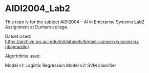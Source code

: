 # AIDI2004_Lab2

This repo is for the subject AIDI2004 – AI in Enterprise Systems Lab2 Assignment at Durham college.

Datset Used:  https://archive.ics.uci.edu/ml/datasets/breast+cancer+wisconsin+(diagnostic)

Algortithms used:

Model v1: Logistic Regression
Model v2: SVM classifier